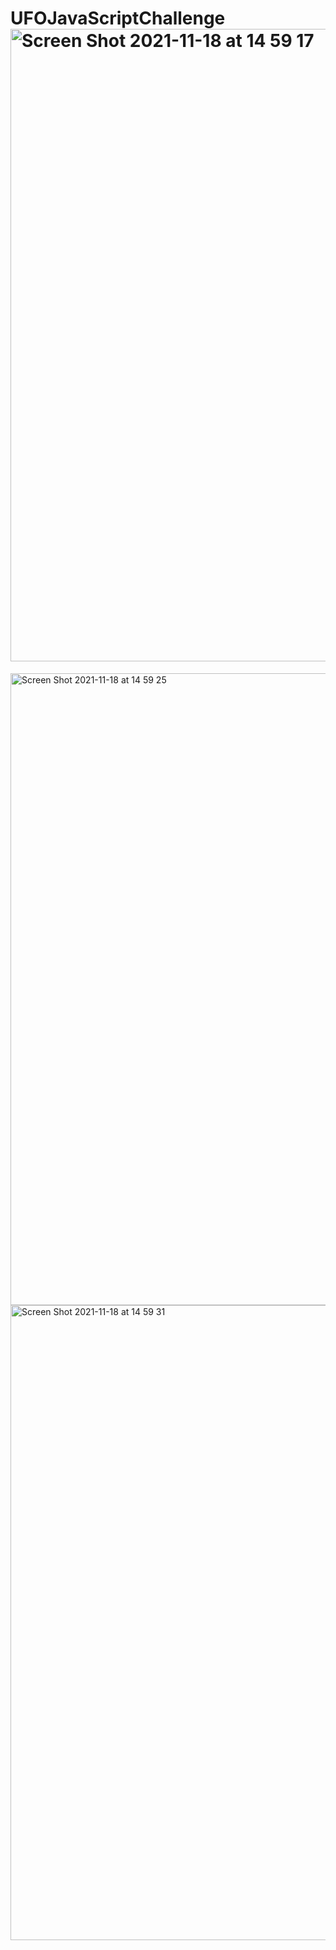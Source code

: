 # UFOJavaScriptChallenge<img width="1012" alt="Screen Shot 2021-11-18 at 14 59 17" src="https://user-images.githubusercontent.com/71470238/142496108-d8a52999-2d98-47be-b6d8-028f2e26faf1.png">
<img width="1011" alt="Screen Shot 2021-11-18 at 14 59 25" src="https://user-images.githubusercontent.com/71470238/142496111-3b1f070c-f531-4e51-8576-b6d49f92be5c.png">
<img width="1016" alt="Screen Shot 2021-11-18 at 14 59 31" src="https://user-images.githubusercontent.com/71470238/142496117-be3e7a0c-cd80-463c-b1bb-8415c52589ae.png">
